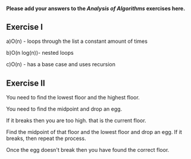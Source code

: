 #### Please add your answers to the **_Analysis of Algorithms_** exercises here.

## Exercise I

a)O(n) - loops through the list a constant amount of times

b)O(n log(n))- nested loops

c)O(n) - has a base case and uses recursion

## Exercise II

You need to find the lowest floor and the highest floor.

You need to find the midpoint and drop an egg.

If it breaks then you are too high. that is the current floor.

Find the midpoint of that floor and the lowest floor and drop an egg. If it breaks, then repeat the process.

Once the egg doesn't break then you have found the correct floor.
